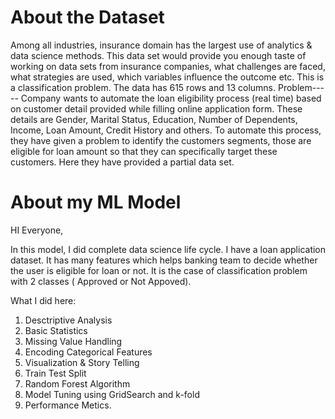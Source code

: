 # About the Dataset

Among all industries, insurance domain has the largest use of analytics & data science methods. This data set would provide you 
enough taste of working on data sets from insurance companies, what challenges are faced, what strategies are used, which 
variables influence the outcome etc. This is a classification problem. The data has 615 rows and 13 columns. 
Problem----- Company wants to automate the loan eligibility process (real time) based on customer detail provided while filling 
online application form. These details are Gender, Marital Status, Education, Number of Dependents, Income, Loan Amount, 
Credit History and others. To automate this process, they have given a problem to identify the customers segments, 
those are eligible for loan amount so that they can specifically target these customers. Here they have provided a partial data set.

# About my ML Model



HI Everyone,

In this model, I did complete data science life cycle. I have a loan application dataset. It has many features which helps banking 
team to decide whether the user is eligible for loan or not. It is the case of classification problem with 2 classes ( Approved 
or Not Appoved).

What I did here:

  1.  Desctriptive Analysis
  2.  Basic Statistics
  3. Missing Value Handling
  4.  Encoding Categorical Features
  5.  Visualization & Story Telling
  6.  Train Test Split
  7.  Random Forest Algorithm
  8.  Model Tuning using GridSearch and k-fold
  9.  Performance Metics.


